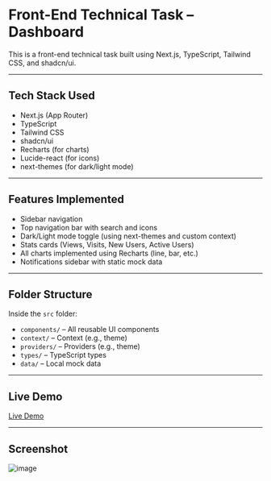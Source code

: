# Front-End Technical Task – Dashboard

This is a front-end technical task built using Next.js, TypeScript, Tailwind CSS, and shadcn/ui.  

---

## Tech Stack Used

- Next.js (App Router)
- TypeScript
- Tailwind CSS
- shadcn/ui
- Recharts (for charts)
- Lucide-react (for icons)
- next-themes (for dark/light mode)

---

## Features Implemented

- Sidebar navigation
- Top navigation bar with search and icons
- Dark/Light mode toggle (using next-themes and custom context)
- Stats cards (Views, Visits, New Users, Active Users)
- All charts implemented using Recharts (line, bar, etc.)
- Notifications sidebar with static mock data

---

## Folder Structure

Inside the `src` folder:

- `components/` – All reusable UI components
- `context/` – Context (e.g., theme)
- `providers/` – Providers (e.g., theme)
- `types/` – TypeScript types
- `data/` – Local mock data

---

## Live Demo

[Live Demo](https://anasco-dashboard.vercel.app)


---

## Screenshot

![image](./public/dashboard.png)


